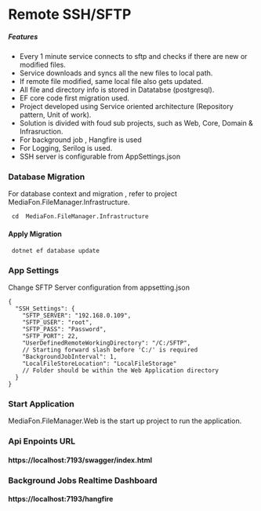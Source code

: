 # Remote SSH/SFTP 
#####  Features

- Every 1 minute service connects to sftp and checks if there are new or modified files.
- Service downloads and syncs all the new files to local path.
- If remote file modified,  same local file also gets updated.
- All file and directory info is stored in Datatabse (postgresql).
- EF core code first migration used.
- Project developed using Service oriented architecture (Repository pattern, Unit of work). 
- Solution  is divided with foud sub projects, such as Web, Core, Domain & Infrasruction.
- For background job , Hangfire is used
- For Logging, Serilog is used.
- SSH server is configurable from AppSettings.json

### Database Migration
For database context and migration , refer to project MediaFon.FileManager.Infrastructure.

` cd  MediaFon.FileManager.Infrastructure`

#### Apply Migration 
` dotnet ef database update`

### App Settings
Change SFTP Server configuration from appsetting.json
```
{
  "SSH_Settings": {
    "SFTP_SERVER": "192.168.0.109",
    "SFTP_USER": "root",
    "SFTP_PASS": "Password",
    "SFTP_PORT": 22,
    "UserDefinedRemoteWorkingDirectory": "/C:/SFTP", 
	// Starting forward slash before 'C:/' is required
    "BackgroundJobInterval": 1,
    "LocalFileStoreLocation": "LocalFileStorage" 
	// Folder should be within the Web Application directory
  }
}
```

### Start Application
MediaFon.FileManager.Web is the start up project to run the application.

### Api Enpoints URL 
#### https://localhost:7193/swagger/index.html

### Background Jobs Realtime Dashboard
#### https://localhost:7193/hangfire

